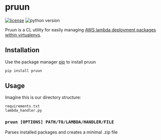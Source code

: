 # pruun

[![license](https://img.shields.io/badge/license-MIT-green.svg)](/LICENSE)
![python version](https://img.shields.io/badge/python-3.6%2C3.7%2C3.8-blue?logo=python)

Pruun is a CL utility for easily managing [AWS lambda deployment packages within virtualenvs](https://docs.aws.amazon.com/lambda/latest/dg/python-package.html#python-package-venv).

## Installation

Use the package manager [pip](https://pip.pypa.io/en/stable/) to install pruun

```bash
pip install pruun
```

## Usage

Imagine this is our directory structure:

```
requirements.txt
lambda_handler.py
```

### `pruun [OPTIONS] PATH/TO/LAMBDA/HANDLER/FILE`

Parses installed packages and creates a minimal .zip file
